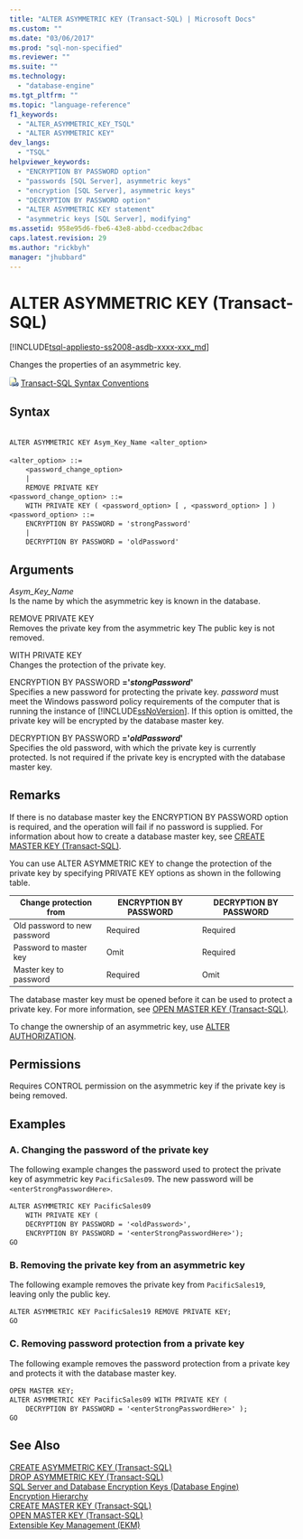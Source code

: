 ```yaml
---
title: "ALTER ASYMMETRIC KEY (Transact-SQL) | Microsoft Docs"
ms.custom: ""
ms.date: "03/06/2017"
ms.prod: "sql-non-specified"
ms.reviewer: ""
ms.suite: ""
ms.technology: 
  - "database-engine"
ms.tgt_pltfrm: ""
ms.topic: "language-reference"
f1_keywords: 
  - "ALTER_ASYMMETRIC_KEY_TSQL"
  - "ALTER ASYMMETRIC KEY"
dev_langs: 
  - "TSQL"
helpviewer_keywords: 
  - "ENCRYPTION BY PASSWORD option"
  - "passwords [SQL Server], asymmetric keys"
  - "encryption [SQL Server], asymmetric keys"
  - "DECRYPTION BY PASSWORD option"
  - "ALTER ASYMMETRIC KEY statement"
  - "asymmetric keys [SQL Server], modifying"
ms.assetid: 958e95d6-fbe6-43e8-abbd-ccedbac2dbac
caps.latest.revision: 29
ms.author: "rickbyh"
manager: "jhubbard"
---
```

# ALTER ASYMMETRIC KEY (Transact-SQL)
[!INCLUDE[tsql-appliesto-ss2008-asdb-xxxx-xxx_md](../../relational-databases/import-export/includes/tsql-appliesto-ss2008-asdb-xxxx-xxx-md.md)]

  Changes the properties of an asymmetric key.  
  
 ![Topic link icon](../../a9notintoc/media/topic-link.gif "Topic link icon") [Transact-SQL Syntax Conventions](../../t-sql/language-elements/transact-sql-syntax-conventions-transact-sql.md)  
  
## Syntax  
  
```  
  
ALTER ASYMMETRIC KEY Asym_Key_Name <alter_option>  
  
<alter_option> ::=  
    <password_change_option>   
    |   
    REMOVE PRIVATE KEY  
<password_change_option> ::=  
    WITH PRIVATE KEY ( <password_option> [ , <password_option> ] )  
<password_option> ::=  
    ENCRYPTION BY PASSWORD = 'strongPassword'  
    |  
    DECRYPTION BY PASSWORD = 'oldPassword'  
```  
  
## Arguments  
 *Asym_Key_Name*  
 Is the name by which the asymmetric key is known in the database.  
  
 REMOVE PRIVATE KEY  
 Removes the private key from the asymmetric key The public key is not removed.  
  
 WITH PRIVATE KEY  
 Changes the protection of the private key.  
  
 ENCRYPTION BY PASSWORD **='***stongPassword***'**  
 Specifies a new password for protecting the private key. *password* must meet the Windows password policy requirements of the computer that is running the instance of [!INCLUDE[ssNoVersion](../../a9notintoc/includes/ssnoversion-md.md)]. If this option is omitted, the private key will be encrypted by the database master key.  
  
 DECRYPTION BY PASSWORD **='***oldPassword***'**  
 Specifies the old password, with which the private key is currently protected. Is not required if the private key is encrypted with the database master key.  
  
## Remarks  
 If there is no database master key the ENCRYPTION BY PASSWORD option is required, and the operation will fail if no password is supplied. For information about how to create a database master key, see [CREATE MASTER KEY &#40;Transact-SQL&#41;](../../t-sql/statements/create-master-key-transact-sql.md).  
  
 You can use ALTER ASYMMETRIC KEY to change the protection of the private key by specifying PRIVATE KEY options as shown in the following table.  
  
|Change protection from|ENCRYPTION BY PASSWORD|DECRYPTION BY PASSWORD|  
|----------------------------|----------------------------|----------------------------|  
|Old password to new password|Required|Required|  
|Password to master key|Omit|Required|  
|Master key to password|Required|Omit|  
  
 The database master key must be opened before it can be used to protect a private key. For more information, see [OPEN MASTER KEY &#40;Transact-SQL&#41;](../../t-sql/statements/open-master-key-transact-sql.md).  
  
 To change the ownership of an asymmetric key, use [ALTER AUTHORIZATION](../../t-sql/statements/alter-authorization-transact-sql.md).  
  
## Permissions  
 Requires CONTROL permission on the asymmetric key if the private key is being removed.  
  
## Examples  
  
### A. Changing the password of the private key  
 The following example changes the password used to protect the private key of asymmetric key `PacificSales09`. The new password will be `<enterStrongPasswordHere>`.  
  
```  
ALTER ASYMMETRIC KEY PacificSales09   
    WITH PRIVATE KEY (  
    DECRYPTION BY PASSWORD = '<oldPassword>',  
    ENCRYPTION BY PASSWORD = '<enterStrongPasswordHere>');  
GO  
```  
  
### B. Removing the private key from an asymmetric key  
 The following example removes the private key from `PacificSales19`, leaving only the public key.  
  
```  
ALTER ASYMMETRIC KEY PacificSales19 REMOVE PRIVATE KEY;  
GO  
```  
  
### C. Removing password protection from a private key  
 The following example removes the password protection from a private key and protects it with the database master key.  
  
```  
OPEN MASTER KEY;  
ALTER ASYMMETRIC KEY PacificSales09 WITH PRIVATE KEY (  
    DECRYPTION BY PASSWORD = '<enterStrongPasswordHere>' );  
GO  
```  
  
## See Also  
 [CREATE ASYMMETRIC KEY &#40;Transact-SQL&#41;](../../t-sql/statements/create-asymmetric-key-transact-sql.md)   
 [DROP ASYMMETRIC KEY &#40;Transact-SQL&#41;](../../t-sql/statements/drop-asymmetric-key-transact-sql.md)   
 [SQL Server and Database Encryption Keys &#40;Database Engine&#41;](../../relational-databases/security/encryption/sql-server-and-database-encryption-keys-database-engine.md)   
 [Encryption Hierarchy](../../relational-databases/security/encryption/encryption-hierarchy.md)   
 [CREATE MASTER KEY &#40;Transact-SQL&#41;](../../t-sql/statements/create-master-key-transact-sql.md)   
 [OPEN MASTER KEY &#40;Transact-SQL&#41;](../../t-sql/statements/open-master-key-transact-sql.md)   
 [Extensible Key Management &#40;EKM&#41;](../../relational-databases/security/encryption/extensible-key-management-ekm.md)  
  
  